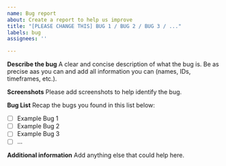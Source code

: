 ```yaml
---
name: Bug report
about: Create a report to help us improve
title: "[PLEASE CHANGE THIS] BUG 1 / BUG 2 / BUG 3 / ..."
labels: bug
assignees: ''

---
```


**Describe the bug**
A clear and concise description of what the bug is. Be as precise aas you can and add all information you can (names, IDs, timeframes, etc.).

**Screenshots**
Please add screenshots to help identify the bug.

**Bug List**
Recap the bugs you found in this list below:
- [ ] Example Bug 1
- [ ] Example Bug 2
- [ ] Example Bug 3
- [ ] ...

**Additional information**
Add anything else that could help here.
